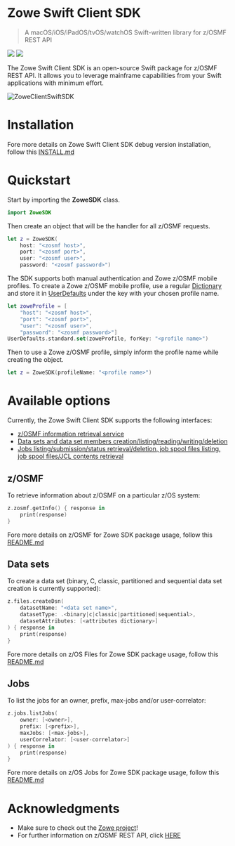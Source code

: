 # Zowe Swift Client SDK

> A macOS/iOS/iPadOS/tvOS/watchOS Swift-written library for z/OSMF REST API

![](https://img.shields.io/badge/license-EPL--2.0-blue) ![](https://img.shields.io/badge/version-0.1.0-yellow)

The Zowe Swift Client SDK is an open-source Swift package for z/OSMF REST API. It allows you to leverage mainframe capabilities from your Swift applications with minimum effort.

![ZoweClientSwiftSDK](/../screenshots/Scrshots/ZoweClientSwiftSDK01.png?raw=true "ZoweClientSwiftSDK")

# Installation

Fore more details on Zowe Swift Client SDK debug version installation, follow this [INSTALL.md](INSTALL.md)

# Quickstart

Start by importing the **ZoweSDK** class. 

```swift
import ZoweSDK
```

Then create an object that will be the handler for all z/OSMF requests. 

```swift
let z = ZoweSDK(
    host: "<zosmf host>",
    port: "<zosmf port>",
    user: "<zosmf user>", 
    password: "<zosmf password>")
```

The SDK supports both manual authentication and Zowe z/OSMF mobile profiles. To create a Zowe z/OSMF mobile profile, use a regular <a href="https://developer.apple.com/documentation/swift/dictionary" target="_blank">Dictionary</a> and store it in <a href="https://developer.apple.com/documentation/foundation/userdefaults" target="_blank">UserDefaults</a> under the key with your chosen profile name. 

```swift
let zoweProfile = [
    "host": "<zosmf host>", 
    "port": "<zosmf port>", 
    "user": "<zosmf user>", 
    "password": "<zosmf password>"]
UserDefaults.standard.set(zoweProfile, forKey: "<profile name>")
```

Then to use a Zowe z/OSMF profile, simply inform the profile name while creating the object.

```swift
let z = ZoweSDK(profileName: "<profile name>")
```

# Available options

Currently, the Zowe Swift Client SDK supports the following interfaces:

* [z/OSMF information retrieval service](#zosmf) 
* [Data sets and data set members creation/listing/reading/writing/deletion](#data-sets) 
* [Jobs listing/submission/status retrieval/deletion, job spool files listing, job spool files/JCL contents retrieval](#jobs) 

## z/OSMF 

To retrieve information about z/﻿OSMF on a particular z/OS system:

```swift
z.zosmf.getInfo() { response in 
    print(response) 
}
```

Fore more details on z/OSMF for Zowe SDK package usage, follow this [README.md](zoweSDK/packages/zosmf/README.md)

## Data sets 

To create a data set (binary, C, classic, partitioned and sequential data set creation is currently supported):

```swift
z.files.createDsn(
    datasetName: "<data set name>", 
    datasetType: .<binary|c|classic|partitioned|sequential>, 
    datasetAttributes: [<attributes dictionary>]
) { response in
    print(response)
}
```

Fore more details on z/OS Files for Zowe SDK package usage, follow this [README.md](zoweSDK/packages/zosfiles/README.md)

## Jobs 

To list the jobs for an owner, prefix, max-jobs and/or user-correlator:

```swift
z.jobs.listJobs(
    owner: [<owner>],
    prefix: [<prefix>],
    maxJobs: [<max-jobs>],
    userCorrelator: [<user-correlator>]
) { response in
    print(response)
}
```

Fore more details on z/OS Jobs for Zowe SDK package usage, follow this [README.md](zoweSDK/packages/zosjobs/README.md)

# Acknowledgments

* Make sure to check out the [Zowe project](https://github.com/zowe)!
* For further information on z/OSMF REST API, click [HERE](https://www.ibm.com/support/knowledgecenter/SSLTBW_2.1.0/com.ibm.zos.v2r1.izua700/IZUHPINFO_RESTServices.htm)
